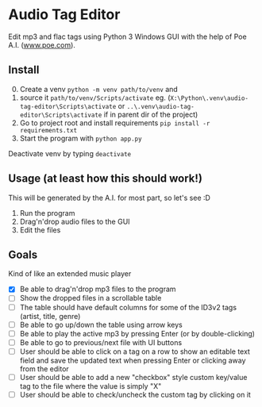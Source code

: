 # Audio Tag Editor

Edit mp3 and flac tags using Python 3 Windows GUI with the help of Poe A.I. (www.poe.com).

## Install

0. Create a venv `python -m venv path/to/venv` and 
1. source it `path/to/venv/Scripts/activate` eg. (`X:\Python\.venv\audio-tag-editor\Scripts\activate` or `..\.venv\audio-tag-editor\Scripts\activate` if in parent dir of the project)
2. Go to project root and install requirements `pip install -r requirements.txt`
3. Start the program with `python app.py`

Deactivate venv by typing `deactivate`

## Usage (at least how this should work!)

This will be generated by the A.I. for most part, so let's see :D

1. Run the program
2. Drag'n'drop audio files to the GUI
3. Edit the files

## Goals

Kind of like an extended music player

- [x] Be able to drag'n'drop mp3 files to the program
- [ ] Show the dropped files in a scrollable table
- [ ] The table should have default columns for some of the ID3v2 tags (artist, title, genre)
- [ ] Be able to go up/down the table using arrow keys
- [ ] Be able to play the active mp3 by pressing Enter (or by double-clicking)
- [ ] Be able to go to previous/next file with UI buttons
- [ ] User should be able to click on a tag on a row to show an editable text field and save the updated text when pressing Enter or clicking away from the editor
- [ ] User should be able to add a new "checkbox" style custom key/value tag to the file where the value is simply "X"
- [ ] User should be able to check/uncheck the custom tag by clicking on it
